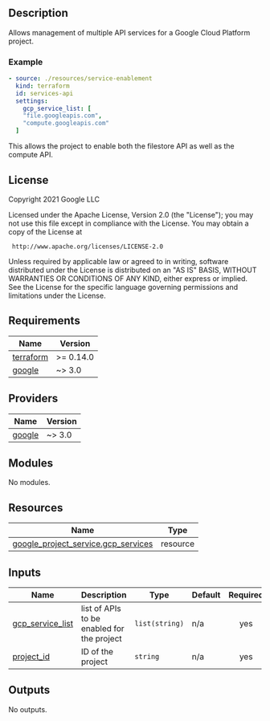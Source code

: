 ## Description

Allows management of multiple API services for a Google Cloud Platform project.

### Example

```yaml
- source: ./resources/service-enablement
  kind: terraform
  id: services-api
  settings:
    gcp_service_list: [
    "file.googleapis.com",
    "compute.googleapis.com"
  ]
```

This allows the project to enable both the filestore API as well as the compute API.

## License

<!-- BEGINNING OF PRE-COMMIT-TERRAFORM DOCS HOOK -->
Copyright 2021 Google LLC

Licensed under the Apache License, Version 2.0 (the "License");
you may not use this file except in compliance with the License.
You may obtain a copy of the License at

     http://www.apache.org/licenses/LICENSE-2.0

Unless required by applicable law or agreed to in writing, software
distributed under the License is distributed on an "AS IS" BASIS,
WITHOUT WARRANTIES OR CONDITIONS OF ANY KIND, either express or implied.
See the License for the specific language governing permissions and
limitations under the License.

## Requirements

| Name | Version |
|------|---------|
| <a name="requirement_terraform"></a> [terraform](#requirement\_terraform) | >= 0.14.0 |
| <a name="requirement_google"></a> [google](#requirement\_google) | ~> 3.0 |

## Providers

| Name | Version |
|------|---------|
| <a name="provider_google"></a> [google](#provider\_google) | ~> 3.0 |

## Modules

No modules.

## Resources

| Name | Type |
|------|------|
| [google_project_service.gcp_services](https://registry.terraform.io/providers/hashicorp/google/latest/docs/resources/project_service) | resource |

## Inputs

| Name | Description | Type | Default | Required |
|------|-------------|------|---------|:--------:|
| <a name="input_gcp_service_list"></a> [gcp\_service\_list](#input\_gcp\_service\_list) | list of APIs to be enabled for the project | `list(string)` | n/a | yes |
| <a name="input_project_id"></a> [project\_id](#input\_project\_id) | ID of the project | `string` | n/a | yes |

## Outputs

No outputs.
<!-- END OF PRE-COMMIT-TERRAFORM DOCS HOOK -->

